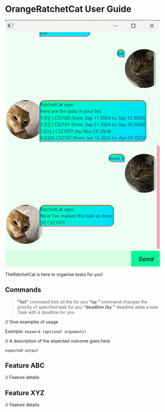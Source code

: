 # OrangeRatchetCat User Guide

![Image of GUI](https://github.com/OrangeCatLoves/ip/blob/master/docs/Ui.png?raw=true)

TheRatchetCat is here to organise tasks for you! 

## Commands

> **"list"** command lists all the for you
> **"cp <Task index> <Task priority>"** command changes the priority of specified task for you
> **"deadline <Task Description> /by <YYYY-MM-DD>"** deadline adds a new Task with a deadline for you  

// Give examples of usage

Example: `keyword (optional arguments)`

// A description of the expected outcome goes here

```
expected output
```

## Feature ABC

// Feature details


## Feature XYZ

// Feature details
